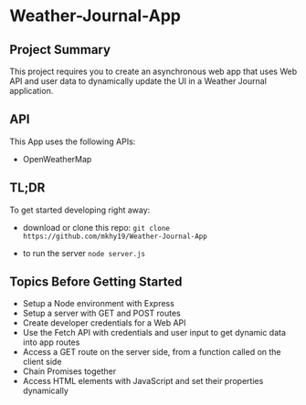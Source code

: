 # Weather-Journal-App

## Project Summary

This project requires you to create an asynchronous web app that uses Web API and user data to dynamically update the UI in a Weather Journal application.

## API

This App uses the following APIs:

* OpenWeatherMap

## TL;DR

To get started developing right away:

* download or clone this repo: ```git clone https://github.com/mkhy19/Weather-Journal-App```

* to run the server ```node server.js```

## Topics Before Getting Started
* Setup a Node environment with Express
* Setup a server with GET and POST routes
* Create developer credentials for a Web API
* Use the Fetch API with credentials and user input to get dynamic data into app routes
* Access a GET route on the server side, from a function called on the client side
* Chain Promises together
* Access HTML elements with JavaScript and set their properties dynamically

